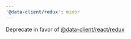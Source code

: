 ```yaml
---
'@data-client/redux': minor
---
```


Deprecate in favor of [@data-client/react/redux](https://dataclient.io/docs/guides/redux)
